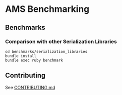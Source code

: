 # AMS Benchmarking

## Benchmarks

### Comparison with other Serialization Libraries

```
cd benchmarks/serialization_libraries
bundle install
bundle exec ruby benchmark
```


## Contributing

See [CONTRIBUTING.md](CONTRIBUTING.md)
